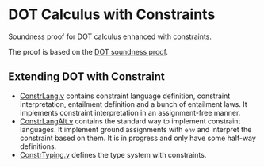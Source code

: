 # DOT Calculus with Constraints
 Soundness proof for DOT calculus enhanced with constraints.
 
 The proof is based on the [DOT soundness
 proof](https://github.com/amaurremi/dot-calculus/tree/master/src/simple-proof).
 
## Extending DOT with Constraint

- [ConstrLang.v](src/constr-dot/ConstrLang.v) contains constraint language
  definition, constraint interpretation, entailment definition and a bunch of
  entailment laws. It implements constraint interpretation in an assignment-free
  manner.
- [ConstrLangAlt.v](src/constr-dot/ConstrLangAlt.v) contains the standard way to
  implement constraint languages. It implement ground assignments with `env` and
  interpret the constraint based on them. It is in progress and only have some
  half-way definitions.
- [ConstrTyping.v](src/constr-dot/ConstrTyping.v) defines the type system
  with constraints. <!-- It currently use the definition in -->
  <!-- [ConstrLang.v](src/constr-dot/ConstrLang.v). -->

